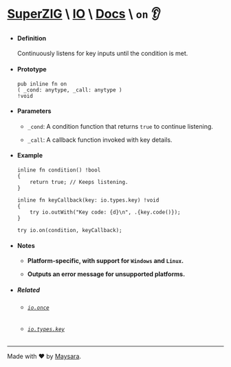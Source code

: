 # **[SuperZIG](https://github.com/Super-ZIG)** \ **[IO](../../README.md)** \ **[Docs](../readme.md)** \ **`on`** 👂

- #### **Definition**

    Continuously listens for key inputs until the condition is met.
    
- #### **Prototype**

    ```zig
    pub inline fn on
    ( _cond: anytype, _call: anytype ) 
    !void
    ```

- #### **Parameters**

  - `_cond`: A condition function that returns `true` to continue listening.

  - `_call`: A callback function invoked with key details.

- #### **Example**

    ```zig
    inline fn condition() !bool
    {
        return true; // Keeps listening.
    }

    inline fn keyCallback(key: io.types.key) !void
    {
        try io.outWith("Key code: {d}\n", .{key.code()});
    }

    try io.on(condition, keyCallback);
    ```

- #### **Notes**

    - **Platform-specific, with support for `Windows` and `Linux`.**

    - **Outputs an error message for unsupported platforms.**

- ##### Related

  - ###### [`io.once`](./once.md)

  - ###### [`io.types.key`](../types/key.md)

---

Made with ❤️ by [Maysara](http://github.com/maysara-elshewehy).
